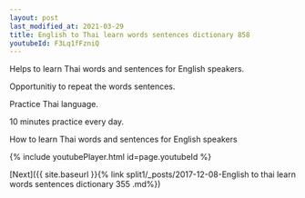 ```yaml
---
layout: post
last_modified_at: 2021-03-29
title: English to Thai learn words sentences dictionary 858 
youtubeId: F3Lq1fFzniQ
---
```

 
 
Helps to learn Thai words and sentences for English speakers.

Opportunitiy to repeat the words sentences. 

Practice Thai language. 
 
10 minutes practice every day. 
 
How to learn Thai words and sentences for English speakers 
 
{% include youtubePlayer.html id=page.youtubeId %}
 
 
[Next]({{ site.baseurl }}{% link  split1/_posts/2017-12-08-English to thai learn words sentences dictionary 355 .md%})
 
